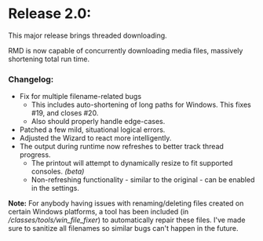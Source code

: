 # Release 2.0:
This major release brings threaded downloading.

RMD is now capable of concurrently downloading media files, massively shortening total run time.

### Changelog:

+ Fix for multiple filename-related bugs
  + This includes auto-shortening of long paths for Windows. This fixes #19, and closes #20.
  + Also should properly handle edge-cases.
+ Patched a few mild, situational logical errors.
+ Adjusted the Wizard to react more intelligently.
+ The output during runtime now refreshes to better track thread progress.
  + The printout will attempt to dynamically resize to fit supported consoles. *(beta)*
  + Non-refreshing functionality - similar to the original - can be enabled in the settings.

**Note:** For anybody having issues with renaming/deleting files created on certain Windows platforms, a tool has been included (in */classes/tools/win_file_fixer*) to automatically repair these files. I've made sure to sanitize all filenames so similar bugs can't happen in the future.
